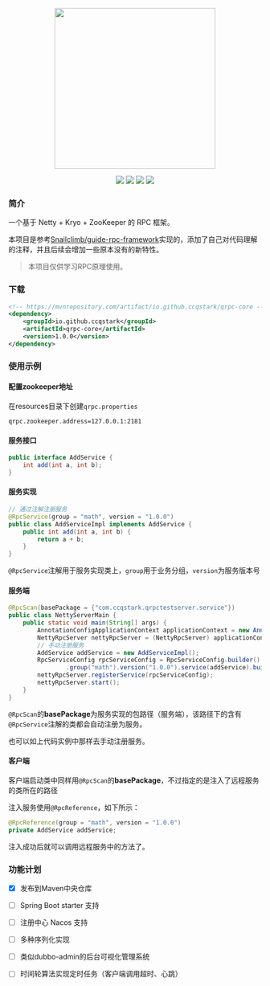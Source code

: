 <p align="center">
  <img width="320" src="https://cdn.jsdelivr.net/gh/ccqstark/image-bed/images/202207162356036.png">
</p>
<p align="center">
  <a>
    <img src="https://img.shields.io/github/languages/code-size/ccqstark/qrpc">
  </a>
  <a>
    <img src="https://img.shields.io/github/license/ccqstark/qrpc">
  </a>
  <a>
    <img src="https://img.shields.io/github/commit-status/ccqstark/qrpc/master/d4b1bf9bece7e6b0497509c9064336722dc36e4a">
  </a>
  <a>
    <img src="https://img.shields.io/maven-central/v/io.github.ccqstark/qrpc">
  </a>
</p>


### 简介

一个基于 Netty + Kryo + ZooKeeper 的 RPC 框架。

本项目是参考[Snailclimb/guide-rpc-framework](https://github.com/Snailclimb/guide-rpc-framework)实现的，添加了自己对代码理解的注释，并且后续会增加一些原本没有的新特性。

> 本项目仅供学习RPC原理使用。



### 下载

```xml
<!-- https://mvnrepository.com/artifact/io.github.ccqstark/qrpc-core -->
<dependency>
    <groupId>io.github.ccqstark</groupId>
    <artifactId>qrpc-core</artifactId>
    <version>1.0.0</version>
</dependency>
```



### 使用示例

#### 配置zookeeper地址

在resources目录下创建`qrpc.properties`

```properties
qrpc.zookeeper.address=127.0.0.1:2181
```

#### 服务接口

```java
public interface AddService {
    int add(int a, int b);
}
```

#### 服务实现

```java
// 通过注解注册服务
@RpcService(group = "math", version = "1.0.0")
public class AddServiceImpl implements AddService {
    public int add(int a, int b) {
        return a + b;
    }
}
```

`@RpcService`注解用于服务实现类上，`group`用于业务分组，`version`为服务版本号

#### 服务端

```java
@RpcScan(basePackage = {"com.ccqstark.qrpctestserver.service"})
public class NettyServerMain {
    public static void main(String[] args) {
        AnnotationConfigApplicationContext applicationContext = new AnnotationConfigApplicationContext(NettyServerMain.class);
        NettyRpcServer nettyRpcServer = (NettyRpcServer) applicationContext.getBean("nettyRpcServer");
        // 手动注册服务
        AddService addService = new AddServiceImpl();
        RpcServiceConfig rpcServiceConfig = RpcServiceConfig.builder()
                .group("math").version("1.0.0").service(addService).build();
        nettyRpcServer.registerService(rpcServiceConfig);
        nettyRpcServer.start();
    }
}
```

`@RpcScan`的**basePackage**为服务实现的包路径（服务端），该路径下的含有`@RpcService`注解的类都会自动注册为服务。

也可以如上代码实例中那样去手动注册服务。

#### 客户端

客户端启动类中同样用`@RpcScan`的**basePackage**，不过指定的是注入了远程服务的类所在的路径

注入服务使用`@RpcReference`，如下所示：

```java
@RpcReference(group = "math", version = "1.0.0")
private AddService addService;
```

注入成功后就可以调用远程服务中的方法了。



### 功能计划

- [x] 发布到Maven中央仓库
- [ ] Spring Boot starter 支持
- [ ] 注册中心 Nacos 支持
- [ ] 多种序列化实现
- [ ] 类似dubbo-admin的后台可视化管理系统
- [ ] 时间轮算法实现定时任务（客户端调用超时、心跳）

